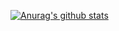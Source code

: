 [![Anurag's github stats](https://github-readme-stats.vercel.app/api?username=NakaYou)](https://github.com/anuraghazra/github-readme-stats)